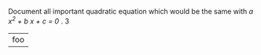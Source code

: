 <style>
   type="text/css">
  .over {border-top:1 solid black;}
</style>
Document all important quadratic equation 
which would be the same with *a x<sup>2</sup> + b x + c = 0* .
<span class="over">3</span>

<table><tr><td>
foo
</td></tr></table>

